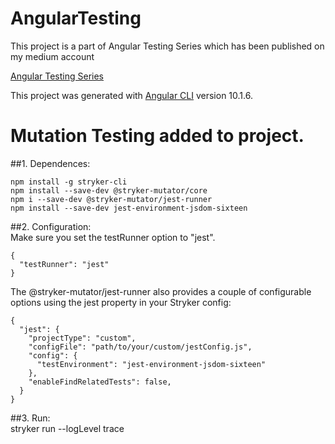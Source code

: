 # AngularTesting

This project is a part of Angular Testing Series which has been published on my medium account

[Angular Testing Series](https://medium.com/@marcinmilewicz)

This project was generated with [Angular CLI](https://github.com/angular/angular-cli) version 10.1.6.

# Mutation Testing added to project.

##1. Dependences:  
```
npm install -g stryker-cli  
npm install --save-dev @stryker-mutator/core  
npm i --save-dev @stryker-mutator/jest-runner  
npm install --save-dev jest-environment-jsdom-sixteen  
```
##2. Configuration:  
Make sure you set the testRunner option to "jest".  
```
{  
  "testRunner": "jest"  
} 
```
The @stryker-mutator/jest-runner also provides a couple of configurable options using the jest property in your Stryker config:
```
{    
  "jest": {  
    "projectType": "custom",  
    "configFile": "path/to/your/custom/jestConfig.js",  
    "config": {  
      "testEnvironment": "jest-environment-jsdom-sixteen"  
    },  
    "enableFindRelatedTests": false,  
  }  
}  
```
##3. Run:  
stryker run --logLevel trace
